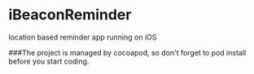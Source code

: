 iBeaconReminder
===============

location based reminder app running on iOS 


###The project is managed by cocoapod, so don't forget to pod install before you start coding.
